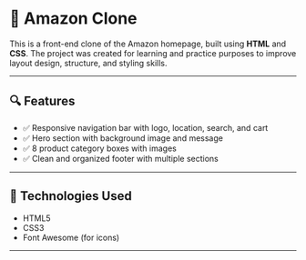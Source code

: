 # 🛒 Amazon Clone

This is a front-end clone of the Amazon homepage, built using **HTML** and **CSS**. The project was created for learning and practice purposes to improve layout design, structure, and styling skills.

---

## 🔍 Features

- ✅ Responsive navigation bar with logo, location, search, and cart
- ✅ Hero section with background image and message
- ✅ 8 product category boxes with images
- ✅ Clean and organized footer with multiple sections

---

## 🧰 Technologies Used

- HTML5
- CSS3
- Font Awesome (for icons)

---
